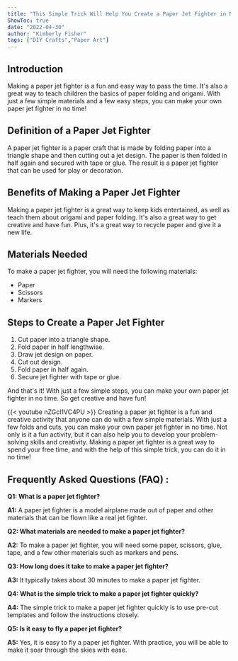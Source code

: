 ```yaml
---
title: "This Simple Trick Will Help You Create a Paper Jet Fighter in No Time!"
ShowToc: true 
date: "2022-04-30"
author: "Kimberly Fisher" 
tags: ["DIY Crafts","Paper Art"]
---
```

## Introduction

Making a paper jet fighter is a fun and easy way to pass the time. It's also a great way to teach children the basics of paper folding and origami. With just a few simple materials and a few easy steps, you can make your own paper jet fighter in no time! 

## Definition of a Paper Jet Fighter

A paper jet fighter is a paper craft that is made by folding paper into a triangle shape and then cutting out a jet design. The paper is then folded in half again and secured with tape or glue. The result is a paper jet fighter that can be used for play or decoration. 

## Benefits of Making a Paper Jet Fighter

Making a paper jet fighter is a great way to keep kids entertained, as well as teach them about origami and paper folding. It's also a great way to get creative and have fun. Plus, it's a great way to recycle paper and give it a new life. 

## Materials Needed

To make a paper jet fighter, you will need the following materials: 

* Paper 
* Scissors 
* Markers 

## Steps to Create a Paper Jet Fighter

1. Cut paper into a triangle shape. 
2. Fold paper in half lengthwise. 
3. Draw jet design on paper. 
4. Cut out design. 
5. Fold paper in half again. 
6. Secure jet fighter with tape or glue. 

And that's it! With just a few simple steps, you can make your own paper jet fighter in no time. So get creative and have fun!

{{< youtube nZGcl1VC4PU >}} 
Creating a paper jet fighter is a fun and creative activity that anyone can do with a few simple materials. With just a few folds and cuts, you can make your own paper jet fighter in no time. Not only is it a fun activity, but it can also help you to develop your problem-solving skills and creativity. Making a paper jet fighter is a great way to spend your free time, and with the help of this simple trick, you can do it in no time!

## Frequently Asked Questions (FAQ) :
**Q1: What is a paper jet fighter?**

**A1:** A paper jet fighter is a model airplane made out of paper and other materials that can be flown like a real jet fighter.

**Q2: What materials are needed to make a paper jet fighter?**

**A2:** To make a paper jet fighter, you will need some paper, scissors, glue, tape, and a few other materials such as markers and pens.

**Q3: How long does it take to make a paper jet fighter?**

**A3:** It typically takes about 30 minutes to make a paper jet fighter.

**Q4: What is the simple trick to make a paper jet fighter quickly?**

**A4:** The simple trick to make a paper jet fighter quickly is to use pre-cut templates and follow the instructions closely.

**Q5: Is it easy to fly a paper jet fighter?**

**A5:** Yes, it is easy to fly a paper jet fighter. With practice, you will be able to make it soar through the skies with ease.





